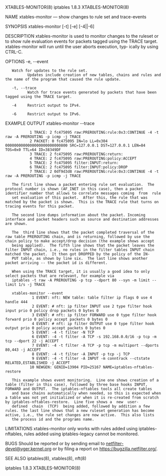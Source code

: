 XTABLES-MONITOR(8)                                                                              iptables 1.8.3                                                                             XTABLES-MONITOR(8)

NAME
       xtables-monitor — show changes to rule set and trace-events

SYNOPSIS
       xtables-monitor [-t] [-e] [-4||-6]

DESCRIPTION
       xtables-monitor is used to monitor changes to the ruleset or to show rule evaluation events for packets tagged using the TRACE target.  xtables-monitor will run until the user aborts execution, typ‐
       ically by using CTRL-C.

OPTIONS
       -e, --event

       Watch for updates to the rule set.
              Updates include creation of new tables, chains and rules and the name of the program that caused the rule update.

       -t, --trace
              Watch for trace events generated by packets that have been tagged using the TRACE target.

       -4     Restrict output to IPv4.

       -6     Restrict output to IPv6.

EXAMPLE OUTPUT
       xtables-monitor --trace

               1 TRACE: 2 fc475095 raw:PREROUTING:rule:0x3:CONTINUE -4 -t raw -A PREROUTING -p icmp -j TRACE
               2 PACKET: 0 fc475095 IN=lo LL=0x304 0000000000000000000000000800 SRC=127.0.0.1 DST=127.0.0.1 LEN=84 TOS=0x0 TTL=64 ID=38349DF
               3 TRACE: 2 fc475095 raw:PREROUTING:return:
               4 TRACE: 2 fc475095 raw:PREROUTING:policy:ACCEPT
               5 TRACE: 2 fc475095 filter:INPUT:return:
               6 TRACE: 2 fc475095 filter:INPUT:policy:DROP
               7 TRACE: 2 0df9d3d8 raw:PREROUTING:rule:0x3:CONTINUE -4 -t raw -A PREROUTING -p icmp -j TRACE

       The first line shows a packet entering rule set evaluation.  The protocol number is shown (AF_INET in this case), then a packet identifier number that allows to correlate messages coming  from  rule
       set evaluation of this packet.  After this, the rule that was matched by the packet is shown.  This is the TRACE rule that turns on tracing events for this packet.

       The second line dumps information about the packet. Incoming interface and packet headers such as source and destination addresses are shown.

       The  third line shows that the packet completed traversal of the raw table PREROUTING chain, and is returning, followed by use the chain policy to make accept/drop decision (the example shows accept
       being applied).  The fifth line shows that the packet leaves the filter INPUT chain, i.e., no rules in the filter tables INPUT chain matched the packet.  It then got DROPPED by the policy of the IN‐
       PUT table, as shown by line six.  The last line shows another packet arriving -- the packet id is different.

       When using the TRACE target, it is usually a good idea to only select packets that are relevant, for example via
       iptables -t raw -A PREROUTING -p tcp --dport 80 --syn -m limit --limit 1/s -j TRACE

       xtables-monitor --event
                1 EVENT: nft: NEW table: table filter ip flags 0 use 4 handle 444
                2 EVENT: # nft: ip filter INPUT use 2 type filter hook input prio 0 policy drop packets 0 bytes 0
                3 EVENT: # nft: ip filter FORWARD use 0 type filter hook forward prio 0 policy accept packets 0 bytes 0
                4 EVENT: # nft: ip filter OUTPUT use 0 type filter hook output prio 0 policy accept packets 0 bytes 0
                5 EVENT: -4 -t filter -N TCP
                6 EVENT: -4 -t filter -A TCP -s 192.168.0.0/16 -p tcp -m tcp --dport 22 -j ACCEPT
                7 EVENT: -4 -t filter -A TCP -p tcp -m multiport --dports 80,443 -j ACCEPT
                8 EVENT: -4 -t filter -A INPUT -p tcp -j TCP
                9 EVENT: -4 -t filter -A INPUT -m conntrack --ctstate RELATED,ESTABLISHED -j ACCEPT
               10 NEWGEN: GENID=13904 PID=25167 NAME=iptables-nftables-restore

       This example shows event monitoring.  Line one shows creation of a table (filter in this case), followed by three base hooks INPUT, FORWARD and OUTPUT.  The iptables-nftables tools all create tables
       and base chains automatically when needed, so this is expected when a table was not yet initialized or when it is re-created from scratch by iptables-nftables-restore.  Line five shows a  new  user-
       defined  chain  (TCP)  being added, followed by addition a few rules. the last line shows that a new ruleset generation has become active, i.e., the rule set changes are now active.  This also lists
       the process id and the programs name.

LIMITATIONS
       xtables-monitor only works with rules added using iptables-nftables, rules added using iptables-legacy cannot be monitored.

BUGS
       Should be reported or by sending email to netfilter-devel@vger.kernel.org or by filing a report on https://bugzilla.netfilter.org/.

SEE ALSO
       iptables(8), xtables(8), nft(8)

iptables 1.8.3                                                                                                                                                                             XTABLES-MONITOR(8)
